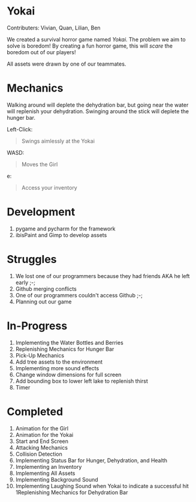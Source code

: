 # Yokai
Contributers: Vivian, Quan, Lilian, Ben

We created a survival horror game named _Yokai_.
The problem we aim to solve is boredom! By creating a fun horror game, this will _scare_ the boredom out of our players!

All assets were drawn by one of our teammates.

# Mechanics
Walking around will deplete the dehydration bar, but going near the water will replenish your dehydration. 
Swinging around the stick will deplete the hunger bar. 

Left-Click: 
> Swings aimlessly at the Yokai

WASD: 
> Moves the Girl

e:
> Access your inventory



# Development
1. pygame and pycharm for the framework
2. ibisPaint and Gimp to develop assets 

# Struggles
1. We lost one of our programmers because they had friends AKA he left early ;-;
2. Github merging conflicts
3. One of our programmers couldn't access Github ;-;
4. Planning out our game

# In-Progress
1. Implementing the Water Bottles and Berries
2. Replenishing Mechanics for Hunger Bar
3. Pick-Up Mechanics
4. Add tree assets to the environment
5. Implementing more sound effects
6. Change window dimensions for full screen
7. Add bounding box to lower left lake to replenish thirst
8. Timer

# Completed
1. Animation for the Girl
2. Animation for the Yokai
3. Start and End Screen
4. Attacking Mechanics
5. Collision Detection
6. Implementing Status Bar for Hunger, Dehydration, and Health
7. Implementing an Inventory
8. Implementing All Assets
9. Implementing Background Sound
10. Implementing Laughing Sound when Yokai to indicate a successful hit
1Replenishing Mechanics for Dehydration Bar
